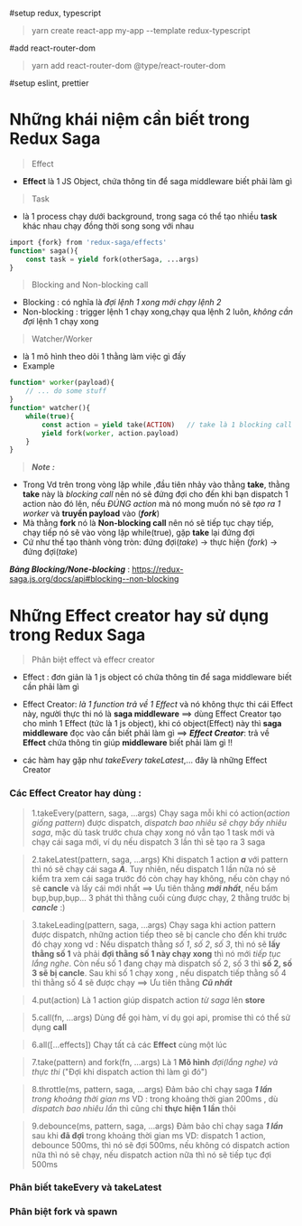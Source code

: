 #setup redux, typescript

> yarn create react-app my-app --template redux-typescript

#add react-router-dom

> yarn add react-router-dom @type/react-router-dom

#setup eslint, prettier

# Những khái niệm cần biết trong Redux Saga

> Effect

- **Effect** là 1 JS Object, chứa thông tin để saga middleware biết phải làm gì

> Task

- là 1 process chạy dưới background, trong saga có thể tạo nhiều **task** khác nhau chạy đồng thời song song với nhau

```php
import {fork} from 'redux-saga/effects'
function* saga(){
    const task = yield fork(otherSaga, ...args)
}
```

> Blocking and Non-blocking call

- Blocking : có nghĩa là _đợi lệnh 1 xong mới chạy lệnh 2_
- Non-blocking : trigger lệnh 1 chạy xong,chạy qua lệnh 2 luôn, _không cần đợi_ lệnh 1 chạy xong

> Watcher/Worker

- là 1 mô hình theo dõi 1 thằng làm việc gì đấy
- Example

```php
function* worker(payload){
    // ... do some stuff
}
function* watcher(){
    while(true){
        const action = yield take(ACTION)   // take là 1 blocking call
        yield fork(worker, action.payload)
    }
}
```

> **_Note :_**

- Trong Vd trên trong vòng lặp while ,đầu tiên nhảy vào thằng **take**, thằng **take** này là _blocking call_ nên nó sẽ đứng đợi cho đến khi bạn dispatch 1 action nào đó lên, nếu _ĐÚNG action_ mà nó mong muốn nó sẽ _tạo ra 1 worker_ và **truyền payload** vào (**_fork_**)
- Mà thằng **fork** nó là **Non-blocking call** nên nó sẽ tiếp tục chạy tiếp, chạy tiếp nó sẽ vào vòng lặp while(true), gặp **take** lại đứng đợi
- Cứ như thế tạo thành vòng tròn: đứng đợi(_take_) -> thực hiện (_fork_) -> đứng đợi(_take_)

**_Bảng Blocking/None-blocking_** : https://redux-saga.js.org/docs/api#blocking--non-blocking

# Những Effect creator hay sử dụng trong Redux Saga

> Phân biệt effect và effecr creator

- Effect : đơn giản là 1 js object có chứa thông tin để saga middleware biết cần phải làm gì
- Effect Creator: _là 1 function trả về 1 Effect_ và nó không thực thi cái Effect này, người thực thi nó là **saga middleware**
  ==> dùng Effect Creator tạo cho mình 1 Effect (tức là 1 js object), khi có object(Effect) này thì **saga middleware** đọc vào
  cần biết phải làm gì
  ==> **_Effect Creator_**: trả về **Effect** chứa thông tin giúp **middleware** biết phải làm gì !!

- các hàm hay gặp như _takeEvery_ _takeLatest_,... đây là những Effect Creator

### Các Effect Creator hay dùng :

> 1.takeEvery(pattern, saga, ...args)
> Chạy saga mỗi khi có action(_action giống pattern_) được dispatch, _dispatch bao nhiêu sẽ chạy bấy nhiêu saga_, mặc dù task trước chưa chạy xong nó vẫn tạo 1 task mới và chạy cái saga mới, ví dụ nếu dispatch 3 lần thì sẽ tạo ra 3 saga

> 2.takeLatest(pattern, saga, ...args)
> Khi dispatch 1 action **_a_** với pattern thì nó sẽ chạy cái saga **_A_**. Tuy nhiên, nếu dispatch 1 lần nữa nó sẽ kiểm tra xem cái saga trước đó còn chạy hay không, nếu còn chạy nó sẽ **cancle** và lấy cái mới nhất
> ==> Ưu tiên thằng **_mới nhất_**, nếu bấm bụp,bụp,bụp... 3 phát thì thằng cuối cùng được chạy, 2 thằng trước bị **_cancle_** :)

> 3.takeLeading(pattern, saga, ...args)
> Chạy saga khi action pattern được dispatch, những action tiếp theo sẽ bị cancle cho đến khi trước đó chạy xong
> vd : Nếu dispatch thằng _số 1_, _số 2_, _số 3_, thì nó sẽ **lấy thằng số 1** và phải **đợi thằng số 1 này chạy xong** thì nó mới _tiếp tục lắng nghe_. Còn nếu số 1 đang chạy mà dispatch số 2, số 3 thì **số 2, số 3 sẽ bị cancle**. Sau khi số 1 chạy xong , nếu dispatch tiếp thằng số 4 thì thằng số 4 sẽ được chạy
> ==> Ưu tiên thằng **_Cũ nhất_**

> 4.put(action)
> Là 1 action giúp dispatch action _từ saga_ lên **store**

> 5.call(fn, ...args)
> Dùng để gọi hàm, ví dụ gọi api, promise thì có thể sử dụng **call**

> 6.all([...effects])
> Chạy tất cả các **Effect** cùng một lúc

> 7.take(pattern) and fork(fn, ...args)
> Là 1 **Mô hình** _đợi(lắng nghe) và thực thi_ ("Đợi khi dispatch action thì làm gì đó")

> 8.throttle(ms, pattern, saga, ...args)
> Đảm bảo chỉ chạy saga **_1 lần_** _trong khoảng thời gian ms_
> VD : trong khoảng thời gian 200ms , dù _dispatch bao nhiêu lần_ thì cũng chỉ **thực hiện 1 lần** thôi

> 9.debounce(ms, pattern, saga, ...args)
> Đảm bảo chỉ chạy saga **_1 lần_** sau khi **đã đợi** trong khoảng thời gian ms
> VD: dispatch 1 action, debounce 500ms, thì nó sẽ đợi 500ms, nếu không có dispatch action nữa thì nó sẽ chạy, nếu dispatch action nữa thì nó sẽ tiếp tục đợi 500ms

### Phân biết takeEvery và takeLatest

### Phân biệt fork và spawn
